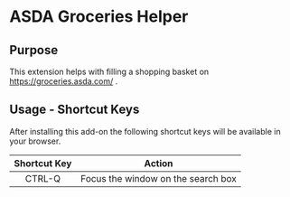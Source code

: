 # ASDA Groceries Helper

## Purpose

This extension helps with filling a shopping basket on https://groceries.asda.com/ .

## Usage - Shortcut Keys

After installing this add-on the following shortcut keys will be available in your browser.

| Shortcut Key | Action |
| :-----------: | :------: |
| CTRL-Q        | Focus the window on the search box